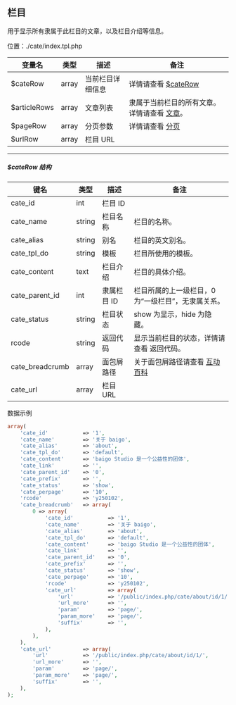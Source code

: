 ## 栏目

用于显示所有隶属于此栏目的文章，以及栏目介绍等信息。

位置：./cate/index.tpl.php

| 变量名 | 类型 | 描述 | 备注 |
| - | - | - | - |
| $cateRow | array | 当前栏目详细信息 | 详情请查看 [$cateRow](#cateRow) |
| $articleRows | array | 文章列表 | 隶属于当前栏目的所有文章。详情请查看 [文章](article.md)。 |
| $pageRow | array | 分页参数 | 详情请查看 [分页](pagination.md) |
| $urlRow | array | 栏目 URL | |
 
----------

<span id="cateRow"></a>

##### $cateRow 结构

| 键名 | 类型 | 描述 | 备注 |
| - | - | - | - |
| cate_id | int | 栏目 ID |
| cate_name | string | 栏目名称 | 栏目的名称。
| cate_alias | string | 别名 | 栏目的英文别名。 |
| cate_tpl_do | string | 模板 | 栏目所使用的模板。 |
| cate_content | text | 栏目介绍 | 栏目的具体介绍。 |
| cate_parent_id | int | 隶属栏目 ID | 栏目所属的上一级栏目，0 为“一级栏目”，无隶属关系。 |
| cate_status | string | 栏目状态 | show 为显示，hide 为隐藏。 |
| rcode | string | 返回代码 | 显示当前栏目的状态，详情请查看 返回代码。 |
| cate_breadcrumb | array | 面包屑路径 | 关于面包屑路径请查看 [互动百科](http://www.baike.com/wiki/面包屑路径) |
| cate_url | array | 栏目 URL | |
 
数据示例

``` php
array(
    'cate_id'           => '1',
    'cate_name'         => '关于 baigo',
    'cate_alias'        => 'about',
    'cate_tpl_do'       => 'default',
    'cate_content'      => 'baigo Studio 是一个公益性的团体',
    'cate_link'         => '',
    'cate_parent_id'    => '0',
    'cate_prefix'       => '',
    'cate_status'       => 'show',
    'cate_perpage'      => '10',
    'rcode'             => 'y250102',
    'cate_breadcrumb'   => array(
        0 => array(
            'cate_id'           => '1',
            'cate_name'         => '关于 baigo',
            'cate_alias'        => 'about',
            'cate_tpl_do'       => 'default',
            'cate_content'      => 'baigo Studio 是一个公益性的团体',
            'cate_link'         => '',
            'cate_parent_id'    => '0',
            'cate_prefix'       => '',
            'cate_status'       => 'show',
            'cate_perpage'      => '10',
            'rcode'             => 'y250102',
            'cate_url'          => array(
                'url'           => '/public/index.php/cate/about/id/1/',
                'url_more'      => '',
                'param'         => 'page/',
                'param_more'    => 'page/',
                'suffix'        => '',
            ),
        ),
    ),
    'cate_url'          => array(
        'url'           => '/public/index.php/cate/about/id/1/',
        'url_more'      => '',
        'param'         => 'page/',
        'param_more'    => 'page/',
        'suffix'        => '',
    ),
);
```
